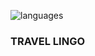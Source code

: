 ![languages](https://media.istockphoto.com/photos/thank-you-word-cloud-picture-id486369622)

### TRAVEL LINGO
